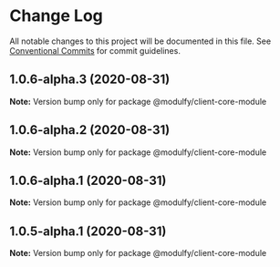 # Change Log

All notable changes to this project will be documented in this file.
See [Conventional Commits](https://conventionalcommits.org) for commit guidelines.

## 1.0.6-alpha.3 (2020-08-31)

**Note:** Version bump only for package @modulfy/client-core-module





## 1.0.6-alpha.2 (2020-08-31)

**Note:** Version bump only for package @modulfy/client-core-module





## 1.0.6-alpha.1 (2020-08-31)

**Note:** Version bump only for package @modulfy/client-core-module





## 1.0.5-alpha.1 (2020-08-31)

**Note:** Version bump only for package @modulfy/client-core-module
